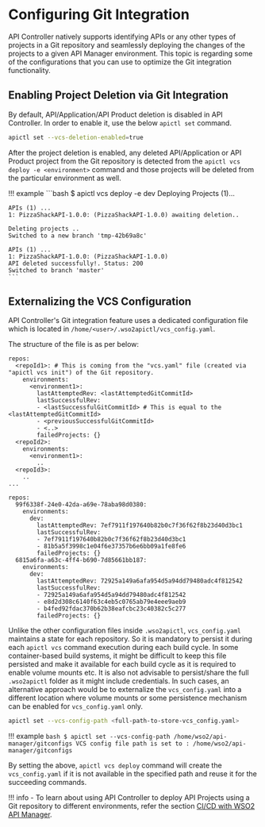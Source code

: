 #  Configuring Git Integration

API Controller natively supports identifying APIs or any other types of projects in a Git repository and seamlessly deploying the changes of the projects to a given API Manager environment. This topic is regarding some of the configurations that you can use to optimize the Git integration functionality.

## Enabling Project Deletion via Git Integration

By default, API/Application/API Product deletion is disabled in API Controller. In order to enable it, use the below `apictl set` command.

```bash
apictl set --vcs-deletion-enabled=true
```

After the project deletion is enabled, any deleted API/Application or API Product project from the Git repository is detected from the `apictl vcs deploy -e <environment>` command and those projects will be deleted from the particular environment as well.


!!! example
    ```bash
    $ apictl vcs deploy -e dev
    Deploying Projects (1)...

    APIs (1) ...
    1: PizzaShackAPI-1.0.0: (PizzaShackAPI-1.0.0) awaiting deletion..

    Deleting projects ..
    Switched to a new branch 'tmp-42b69a8c'

    APIs (1) ...
    1: PizzaShackAPI-1.0.0: (PizzaShackAPI-1.0.0)
    API deleted successfully!. Status: 200
    Switched to branch 'master'
    ```

## Externalizing the VCS Configuration

API Controller's Git integration feature uses a dedicated configuration file which is located in `/home/<user>/.wso2apictl/vcs_config.yaml`. 

The structure of the file is as per below:


``` tab="Format"
repos:
  <repoId1>: # This is coming from the "vcs.yaml" file (created via "apictl vcs init") of the Git repository.
    environments:
      <environment1>:
        lastAttemptedRev: <lastAttemptedGitCommitId>
        lastSuccessfulRev:
        - <lastSuccessfulGitCommitId> # This is equal to the <lastAttemptedGitCommitId>
        - <previousSuccessfulGitCommitId>
        - <..>
        failedProjects: {}
  <repoId2>:
    environments:
      <environment1>:
        ..
  <repoId3>:
    ..
...
```

``` tab="Example"
repos:
  99f6338f-24e0-42da-a69e-78aba98d0380:
    environments:
      dev:
        lastAttemptedRev: 7ef7911f197640b82b0c7f36f62f8b23d40d3bc1
        lastSuccessfulRev:
        - 7ef7911f197640b82b0c7f36f62f8b23d40d3bc1
        - 81b5a5f3998c1e04f6e37357b6e6bb09a1fe8fe6
        failedProjects: {}
  6815a6fa-a63c-4ff4-b690-7d85661bb187:
    environments:
      dev:
        lastAttemptedRev: 72925a149a6afa954d5a94dd79480adc4f812542
        lastSuccessfulRev:
        - 72925a149a6afa954d5a94dd79480adc4f812542
        - e8d2d308c6140f63c4eb5c0765ab79e4eee9aeb9
        - b4fed92fdac370b62b38eafcbc23c40382c5c277
        failedProjects: {}
```

Unlike the other configuration files inside `.wso2apictl`, `vcs_config.yaml` maintains a state for each repository. So it is mandatory to persist it during each `apictl vcs` command execution during each build cycle. In some container-based build systems, it might be difficult to keep this file persisted and make it available for each build cycle as it is required to enable volume mounts etc. It is also not advisable to persist/share the full `.wso2apictl` folder as it might include credentials. In such cases, an alternative approach would be to externalize the `vcs_config.yaml` into a different location where volume mounts or some persistence mechanism can be enabled for  `vcs_config.yaml` only.

```bash
apictl set --vcs-config-path <full-path-to-store-vcs_config.yaml>
```

!!! example
    ```bash
    $ apictl set --vcs-config-path /home/wso2/api-manager/gitconfigs
    VCS config file path is set to : /home/wso2/api-manager/gitconfigs
    ```

By setting the above, `apictl vcs deploy` command will create the `vcs_config.yaml` if it is not available in the specified path and reuse it for the succeeding commands.

!!! info
    - To learn about using API Controller to deploy API Projects using a Git repository to different environments, refer the section [CI/CD with WSO2 API Manager]({{base_path}}/install-and-setup/setup/api-controller/ci-cd-with-wso2-api-management/).
